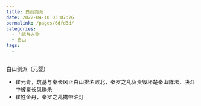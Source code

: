 ```yaml
---
title: 白山剑派
date: 2022-04-10 03:07:26
permalink: /pages/6dfd3d/
categories:
  - 门派与人物
  - 白山
tags:
  - 
---
```

白山剑派（元婴）

- 崔元青，筑基与秦长风正白山排名败北，秦罗之乱负责毁坏楚秦山阵法，决斗中被秦长风瞬杀
- 崔姓金丹，秦罗之乱携带油灯
